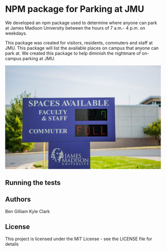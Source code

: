 # NPM package for Parking at JMU

We developed an npm package used to determine where anyone can park at James Madison University between the hours of 7 a.m.- 4 p.m. on weekdays.

This package was created for visitors, residents, commuters and staff at JMU. This package will list the available places on campus that anyone can park at. We created this package to help diminish the nightmare of on-campus parking at JMU.

![](https://raw.githubusercontent.com/MrPickles2009/parkingApp/master/parkingSign.jpg)

## Running the tests




## Authors

Ben Gilliam
Kyle Clark
## License

This project is licensed under the MIT License - see the LICENSE file for details


